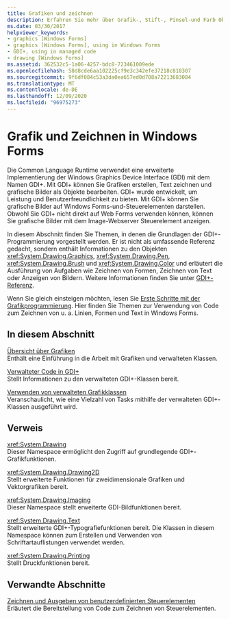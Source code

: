 ```yaml
---
title: Grafiken und zeichnen
description: Erfahren Sie mehr über Grafik-, Stift-, Pinsel-und Farb Objekte sowie über das Ausführen von Aufgaben wie das Zeichnen von Formen, das Zeichnen von Text oder das Anzeigen von Bildern in Windows Forms.
ms.date: 03/30/2017
helpviewer_keywords:
- graphics [Windows Forms]
- graphics [Windows Forms], using in Windows Forms
- GDI+, using in managed code
- drawing [Windows Forms]
ms.assetid: 362532c5-1a06-4257-bdc8-723461009ede
ms.openlocfilehash: 58d8cde6aa102225cf9e3c342efe37218c818307
ms.sourcegitcommit: 9f6df084c53a3da0ea657ed0d708a72213683084
ms.translationtype: MT
ms.contentlocale: de-DE
ms.lasthandoff: 12/09/2020
ms.locfileid: "96975273"
---
```

# <a name="graphics-and-drawing-in-windows-forms"></a>Grafik und Zeichnen in Windows Forms
Die Common Language Runtime verwendet eine erweiterte Implementierung der Windows Graphics Device Interface (GDI) mit dem Namen GDI+. Mit GDI+ können Sie Grafiken erstellen, Text zeichnen und grafische Bilder als Objekte bearbeiten. GDI+ wurde entwickelt, um Leistung und Benutzerfreundlichkeit zu bieten. Mit GDI+ können Sie grafische Bilder auf Windows Forms-und-Steuerelementen darstellen. Obwohl Sie GDI+ nicht direkt auf Web Forms verwenden können, können Sie grafische Bilder mit dem Image-Webserver Steuerelement anzeigen.  
  
 In diesem Abschnitt finden Sie Themen, in denen die Grundlagen der GDI+-Programmierung vorgestellt werden. Er ist nicht als umfassende Referenz gedacht, sondern enthält Informationen zu den Objekten <xref:System.Drawing.Graphics>, <xref:System.Drawing.Pen>, <xref:System.Drawing.Brush> und <xref:System.Drawing.Color> und erläutert die Ausführung von Aufgaben wie Zeichnen von Formen, Zeichnen von Text oder Anzeigen von Bildern. Weitere Informationen finden Sie unter [GDI+-Referenz](/windows/desktop/gdiplus/-gdiplus-class-gdi-reference).  
  
 Wenn Sie gleich einsteigen möchten, lesen Sie [Erste Schritte mit der Grafikprogrammierung](getting-started-with-graphics-programming.md). Hier finden Sie Themen zur Verwendung von Code zum Zeichnen von u. a. Linien, Formen und Text in Windows Forms.  
  
## <a name="in-this-section"></a>In diesem Abschnitt  
 [Übersicht über Grafiken](graphics-overview-windows-forms.md)  
 Enthält eine Einführung in die Arbeit mit Grafiken und verwalteten Klassen.  
  
 [Verwalteter Code in GDI+](about-gdi-managed-code.md)  
 Stellt Informationen zu den verwalteten GDI+-Klassen bereit.  
  
 [Verwenden von verwalteten Grafikklassen](using-managed-graphics-classes.md)  
 Veranschaulicht, wie eine Vielzahl von Tasks mithilfe der verwalteten GDI+-Klassen ausgeführt wird.  
  
## <a name="reference"></a>Verweis  
 <xref:System.Drawing>  
 Dieser Namespace ermöglicht den Zugriff auf grundlegende GDI+-Grafikfunktionen.  
  
 <xref:System.Drawing.Drawing2D>  
 Stellt erweiterte Funktionen für zweidimensionale Grafiken und Vektorgrafiken bereit.  
  
 <xref:System.Drawing.Imaging>  
 Dieser Namespace stellt erweiterte GDI-Bildfunktionen bereit.  
  
 <xref:System.Drawing.Text>  
 Stellt erweiterte GDI+-Typografiefunktionen bereit. Die Klassen in diesem Namespace können zum Erstellen und Verwenden von Schriftartauflistungen verwendet werden.  
  
 <xref:System.Drawing.Printing>  
 Stellt Druckfunktionen bereit.  
  
## <a name="related-sections"></a>Verwandte Abschnitte  
 [Zeichnen und Ausgeben von benutzerdefinierten Steuerelementen](../controls/custom-control-painting-and-rendering.md)  
 Erläutert die Bereitstellung von Code zum Zeichnen von Steuerelementen.

